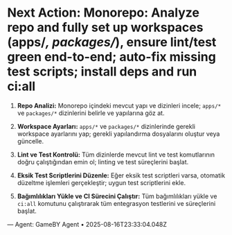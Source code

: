 # Next Action: Monorepo: Analyze repo and fully set up workspaces (apps/*, packages/*), ensure lint/test green end-to-end; auto-fix missing test scripts; install deps and run ci:all

1. **Repo Analizi:** Monorepo içindeki mevcut yapı ve dizinleri incele; `apps/*` ve `packages/*` dizinlerini belirle ve yapılarına göz at.

2. **Workspace Ayarları:** `apps/*` ve `packages/*` dizinlerinde gerekli workspace ayarlarını yap; gerekli yapılandırma dosyalarını oluştur veya güncelle.

3. **Lint ve Test Kontrolü:** Tüm dizinlerde mevcut lint ve test komutlarının doğru çalıştığından emin ol; linting ve test süreçlerini başlat.

4. **Eksik Test Scriptlerini Düzenle:** Eğer eksik test scriptleri varsa, otomatik düzeltme işlemleri gerçekleştir; uygun test scriptlerini ekle.

5. **Bağımlılıkları Yükle ve CI Sürecini Çalıştır:** Tüm bağımlılıkları yükle ve `ci:all` komutunu çalıştırarak tüm entegrasyon testlerini ve süreçlerini başlat.

— Agent: GameBY Agent • 2025-08-16T23:33:04.048Z
